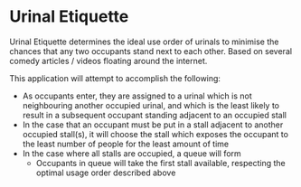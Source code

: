 Urinal Etiquette
================

Urinal Etiquette determines the ideal use order of urinals to minimise the chances that any two occupants stand next to each other. Based on several comedy articles / videos floating around the internet.

This application will attempt to accomplish the following:

- As occupants enter, they are assigned to a urinal which is not neighbouring another occupied urinal, and which is the least likely to result in a subsequent occupant standing adjacent to an occupied stall
- In the case that an occupant must be put in a stall adjacent to another occupied stall(s), it will choose the stall which exposes the occupant to the least number of people for the least amount of time
- In the case where all stalls are occupied, a queue will form
  - Occupants in queue will take the first stall available, respecting the optimal usage order described above
